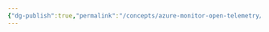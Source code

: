 ```yaml
---
{"dg-publish":true,"permalink":"/concepts/azure-monitor-open-telemetry/","tags":["concept/SRE/cloud/azure","review"]}
---
```


